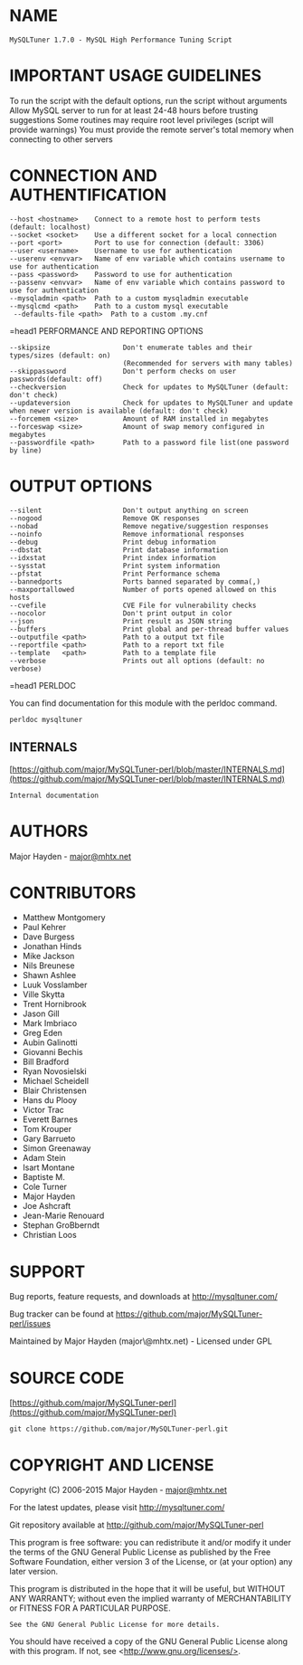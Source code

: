 # NAME

    MySQLTuner 1.7.0 - MySQL High Performance Tuning Script

# IMPORTANT USAGE GUIDELINES

To run the script with the default options, run the script without arguments
Allow MySQL server to run for at least 24-48 hours before trusting suggestions
Some routines may require root level privileges (script will provide warnings)
You must provide the remote server's total memory when connecting to other servers

# CONNECTION AND AUTHENTIFICATION

    --host <hostname>    Connect to a remote host to perform tests (default: localhost)
    --socket <socket>    Use a different socket for a local connection
    --port <port>        Port to use for connection (default: 3306)
    --user <username>    Username to use for authentication
    --userenv <envvar>   Name of env variable which contains username to use for authentication
    --pass <password>    Password to use for authentication
    --passenv <envvar>   Name of env variable which contains password to use for authentication
    --mysqladmin <path>  Path to a custom mysqladmin executable
    --mysqlcmd <path>    Path to a custom mysql executable
     --defaults-file <path>  Path to a custom .my.cnf
   =head1 PERFORMANCE AND REPORTING OPTIONS

    --skipsize                  Don't enumerate tables and their types/sizes (default: on)
                                (Recommended for servers with many tables)
    --skippassword              Don't perform checks on user passwords(default: off)
    --checkversion              Check for updates to MySQLTuner (default: don't check)
    --updateversion             Check for updates to MySQLTuner and update when newer version is available (default: don't check)
    --forcemem <size>           Amount of RAM installed in megabytes
    --forceswap <size>          Amount of swap memory configured in megabytes
    --passwordfile <path>       Path to a password file list(one password by line)

# OUTPUT OPTIONS

    --silent                    Don't output anything on screen
    --nogood                    Remove OK responses
    --nobad                     Remove negative/suggestion responses
    --noinfo                    Remove informational responses
    --debug                     Print debug information
    --dbstat                    Print database information
    --idxstat                   Print index information
    --sysstat                   Print system information
    --pfstat                    Print Performance schema
    --bannedports               Ports banned separated by comma(,)
    --maxportallowed            Number of ports opened allowed on this hosts
    --cvefile                   CVE File for vulnerability checks
    --nocolor                   Don't print output in color
    --json                      Print result as JSON string
    --buffers                   Print global and per-thread buffer values
    --outputfile <path>         Path to a output txt file
    --reportfile <path>         Path to a report txt file
    --template   <path>         Path to a template file
    --verbose                   Prints out all options (default: no verbose)
   =head1 PERLDOC

You can find documentation for this module with the perldoc command.

    perldoc mysqltuner

## INTERNALS

[https://github.com/major/MySQLTuner-perl/blob/master/INTERNALS.md](https://github.com/major/MySQLTuner-perl/blob/master/INTERNALS.md)

    Internal documentation

# AUTHORS

Major Hayden - major@mhtx.net

# CONTRIBUTORS

- Matthew Montgomery
- Paul Kehrer
- Dave Burgess
- Jonathan Hinds
- Mike Jackson
- Nils Breunese
- Shawn Ashlee
- Luuk Vosslamber
- Ville Skytta
- Trent Hornibrook
- Jason Gill
- Mark Imbriaco
- Greg Eden
- Aubin Galinotti
- Giovanni Bechis
- Bill Bradford
- Ryan Novosielski
- Michael Scheidell
- Blair Christensen
- Hans du Plooy
- Victor Trac
- Everett Barnes
- Tom Krouper
- Gary Barrueto
- Simon Greenaway
- Adam Stein
- Isart Montane
- Baptiste M.
- Cole Turner
- Major Hayden
- Joe Ashcraft
- Jean-Marie Renouard
- Stephan GroBberndt
- Christian Loos

# SUPPORT

Bug reports, feature requests, and downloads at http://mysqltuner.com/

Bug tracker can be found at https://github.com/major/MySQLTuner-perl/issues

Maintained by Major Hayden (major\\@mhtx.net) - Licensed under GPL

# SOURCE CODE

[https://github.com/major/MySQLTuner-perl](https://github.com/major/MySQLTuner-perl)

    git clone https://github.com/major/MySQLTuner-perl.git

# COPYRIGHT AND LICENSE

Copyright (C) 2006-2015 Major Hayden - major@mhtx.net

For the latest updates, please visit http://mysqltuner.com/

Git repository available at http://github.com/major/MySQLTuner-perl

This program is free software: you can redistribute it and/or modify
it under the terms of the GNU General Public License as published by
the Free Software Foundation, either version 3 of the License, or
(at your option) any later version.

This program is distributed in the hope that it will be useful,
but WITHOUT ANY WARRANTY; without even the implied warranty of
MERCHANTABILITY or FITNESS FOR A PARTICULAR PURPOSE.

    See the GNU General Public License for more details.

You should have received a copy of the GNU General Public License
along with this program.  If not, see &lt;http://www.gnu.org/licenses/>.
